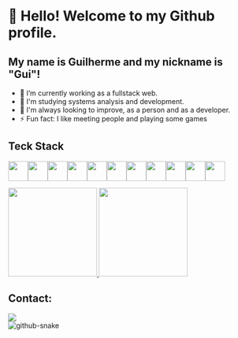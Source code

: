 # 👋 Hello! Welcome to my Github profile.
## My name is Guilherme and my nickname is "Gui"!

- 🔭 I’m currently working as a fullstack web.
- 🌱 I'm studying systems analysis and development.
- 👯 I'm always looking to improve, as a person and as a developer.
- ⚡ Fun fact: I like meeting people and playing some games


## Teck Stack

<img src="https://cdn.jsdelivr.net/gh/devicons/devicon@latest/icons/laravel/laravel-original-wordmark.svg" width="40" height="40" /><img src="https://cdn.jsdelivr.net/gh/devicons/devicon@latest/icons/livewire/livewire-original-wordmark.svg" width="40" height="40" /><img src="https://cdn.jsdelivr.net/gh/devicons/devicon@latest/icons/dotnetcore/dotnetcore-original.svg" width="40" height="40" /><img src="https://cdn.jsdelivr.net/gh/devicons/devicon/icons/python/python-original-wordmark.svg" width="40" height="40" /><img src="https://cdn.jsdelivr.net/gh/devicons/devicon/icons/jupyter/jupyter-original-wordmark.svg" width="40" height="40" /><img src="https://cdn.jsdelivr.net/gh/devicons/devicon/icons/javascript/javascript-original.svg" width="40" height="40" /><img src="https://cdn.jsdelivr.net/gh/devicons/devicon/icons/html5/html5-original.svg" width="40" height="40" /><img src="https://cdn.jsdelivr.net/gh/devicons/devicon/icons/css3/css3-original.svg" width="40" height="40" /><img src="https://cdn.jsdelivr.net/gh/devicons/devicon/icons/bootstrap/bootstrap-original.svg" width="40" height="40" /><img src="https://cdn.jsdelivr.net/gh/devicons/devicon/icons/php/php-original.svg" width="40" height="40" /><img src="https://cdn.jsdelivr.net/gh/devicons/devicon/icons/mysql/mysql-original-wordmark.svg" width="40" height="40"/>
       
     
<a href="https://github.com/GuilhermeCamargoL">
<img src="https://github-readme-stats.vercel.app/api?username=GuilhermeCamargoL&theme=radical&show_icons=true&include_all_commits=true&count_private=true" height="180em">
<img src="https://github-readme-stats.vercel.app/api/top-langs/?username=GuilhermeCamargoL&layout=compact&theme=radical&langs_count=7" height="180em">
</a>


## Contact:

<div>
<a href="https://www.linkedin.com/in/guilherme-lima-8763a11a7" target="_blank"><img src="https://img.shields.io/badge/-LinkedIn-%230077B5?style=for-the-badge&logo=linkedin&logoColor=white" target="_blank"></a>   
</div>


<picture>
  <source media="(prefers-color-scheme: dark)" srcset="github-snake-dark.svg" />
  <source media="(prefers-color-scheme: light)" srcset="github-snake.svg" />
  <img alt="github-snake" src="github-snake.svg" />
</picture>

